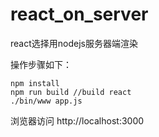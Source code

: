 # react_on_server
  react选择用nodejs服务器端渲染
  
  操作步骤如下：
  
    npm install 
    npm run build //build react 
    ./bin/www app.js
  
浏览器访问 http://localhost:3000
